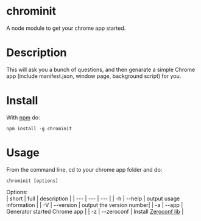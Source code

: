 # chrominit
A node module to get your chrome app started.

# Description
This will ask you a bunch of questions, and then genarate a simple Chrome app (include manifest.json, window page, background script) for you.

# Install
With [npm](http://npmjs.org) do:
```
npm install -g chrominit
```

# Usage
From the command line, cd to your chrome app folder and do:
```
chrominit [options]
```
Options:</br>
| short | full | description |
| --- | --- | --- |
| -h | --help | output usage information |
| -V | --version | output the version number|
| -a | --app | Generator started Chrome app |
| -z | --zeroconf | Install [Zeroconf lib](https://github.com/cuongurus/Zeroconf-for-Chrome) |

